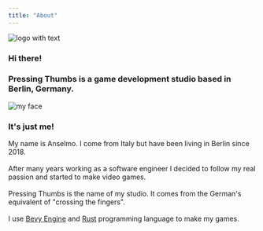 ```yaml
---
title: "About"
---
```


![logo with text](./logo_with_text.png)

### Hi there!

### Pressing Thumbs is a game development studio based in Berlin, Germany.

![my face](./photo.png)

### It's just me!

My name is Anselmo. I come from Italy but have been living in Berlin since 2018.
<br />
<br />
After many years working as a software engineer I decided to follow my real passion
and started to make video games.
<br />
<br />
Pressing Thumbs is the name of my studio. It comes from the German's equivalent
of "crossing the fingers".
<br />
<br />
I use [Bevy Engine](https://bevyengine.org) and [Rust](https://rust-lang.org) programming language to make my games.
